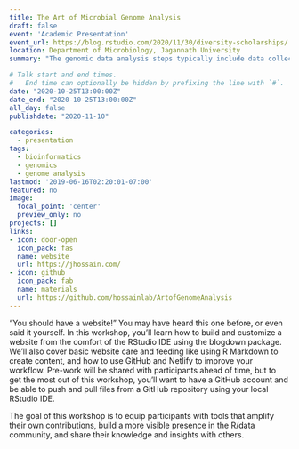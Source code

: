 ```yaml
---
title: The Art of Microbial Genome Analysis
draft: false
event: 'Academic Presentation'
event_url: https://blog.rstudio.com/2020/11/30/diversity-scholarships/
location: Department of Microbiology, Jagannath University
summary: "The genomic data analysis steps typically include data collection, quality check and cleaning, processing, modeling, visualization and reporting."

# Talk start and end times.
#   End time can optionally be hidden by prefixing the line with `#`.
date: "2020-10-25T13:00:00Z"
date_end: "2020-10-25T13:00:00Z"
all_day: false
publishdate: "2020-11-10"

categories:
  - presentation
tags:
  - bioinformatics
  - genomics
  - genome analysis
lastmod: '2019-06-16T02:20:01-07:00'
featured: no
image:
  focal_point: 'center'
  preview_only: no
projects: []
links:
- icon: door-open
  icon_pack: fas
  name: website
  url: https://jhossain.com/
- icon: github
  icon_pack: fab
  name: materials
  url: https://github.com/hossainlab/ArtofGenomeAnalysis
---
```



“You should have a website!” You may have heard this one before, or even said it yourself. In this workshop, you’ll learn how to build and customize a website from the comfort of the RStudio IDE using the blogdown package. We’ll also cover basic website care and feeding like using R Markdown to create content, and how to use GitHub and Netlify to improve your workflow. Pre-work will be shared with participants ahead of time, but to get the most out of this workshop, you’ll want to have a GitHub account and be able to push and pull files from a GitHub repository using your local RStudio IDE.

The goal of this workshop is to equip participants with tools that amplify their own contributions, build a more visible presence in the R/data community, and share their knowledge and insights with others.
